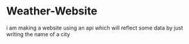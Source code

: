 # Weather-Website
i am making a website using an api which will reflect some data by just writing the name of a city
